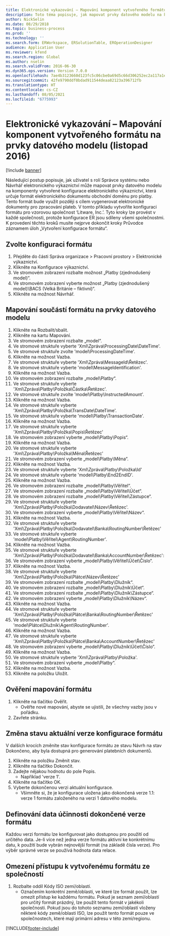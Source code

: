 ```yaml
---
title: Elektronické vykazování – Mapování komponent vytvořeného formátu na prvky datového modelu (listopad 2016)
description: Toto téma popisuje, jak mapovat prvky datového modelu na komponenty vytvořené konfigurace elektronického výkaznictví (ER).
author: NickSelin
ms.date: 08/29/2018
ms.topic: business-process
ms.prod: ''
ms.technology: ''
ms.search.form: ERWorkspace, ERSolutionTable, EROperationDesigner
audience: Application User
ms.reviewer: kfend
ms.search.region: Global
ms.author: nselin
ms.search.validFrom: 2016-06-30
ms.dyn365.ops.version: Version 7.0.0
ms.openlocfilehash: 7ae4b3123660d123fc5c06cbe0a69d5c66d306252ec2a117a1e6045505022f5a
ms.sourcegitcommit: 42fe9790ddf0bdad911544deaa82123a396712fb
ms.translationtype: HT
ms.contentlocale: cs-CZ
ms.lasthandoff: 08/05/2021
ms.locfileid: "6775993"
---
```

# <a name="er-map-components-of-the-created-format-to-data-model-elements-november-2016"></a>Elektronické vykazování – Mapování komponent vytvořeného formátu na prvky datového modelu (listopad 2016)

[!include [banner](../../includes/banner.md)]

Následující postup popisuje, jak uživatel s rolí Správce systému nebo Návrhář elektronického výkaznictví může mapovat prvky datového modelu na komponenty vytvořené konfigurace elektronického výkaznictví, která určuje formát elektronického dokumentu obchodní doménu pro platby. Tento formát bude využit později s cílem vygenerovat elektronické dokumenty pro zpracování plateb. V tomto příkladu vytvoříte konfiguraci formátu pro vzorovou společnost ‘Litware, Inc.’. Tyto kroky lze provést v každé společnosti, protože konfigurace ER jsou sdíleny všemi společnostmi. K provedení těchto kroků musíte nejprve dokončit kroky Průvodce záznamem úloh „Vytvoření konfigurace formátu“.


## <a name="select-a-format-configuration"></a>Zvolte konfiguraci formátu
1. Přejděte do části Správa organizace > Pracovní prostory > Elektronické výkaznictví.
2. Klikněte na Konfigurace výkaznictví.
3. Ve stromovém zobrazení rozbalte možnost „Platby (zjednodušený model)“.
4. Ve stromovém zobrazení vyberte možnost „Platby (zjednodušený model)\BACS (Velká Británie – fiktivní)“.
5. Klikněte na možnost Návrhář.

## <a name="map-format-components-to-data-model-elements"></a>Mapování součástí formátu na prvky datového modelu
1. Klikněte na Rozbalit/sbalit.
2. Klikněte na kartu Mapování.
3. Ve stromovém zobrazení rozbalte „model“.
4. Ve stromové struktuře vyberte 'Xml\Zpráva\ProcessingDate\DateTime'.
5. Ve stromové struktuře zvolte 'model\ProcessingDateTime'.
6. Klikněte na možnost Vazba.
7. Ve stromové struktuře vyberte 'Xml\Zpráva\MessageId\Řetězec'.
8. Ve stromové struktuře vyberte 'model\MessageIdentification'.
9. Klikněte na možnost Vazba.
10. Ve stromovém zobrazení rozbalte „model\Platby“.
11. Ve stromové struktuře vyberte 'Xml\Zpráva\Platby\Položka\Částka\Řetězec'.
12. Ve stromové struktuře zvolte 'model\Platby\InstructedAmount'.
13. Klikněte na možnost Vazba.
14. Ve stromové struktuře vyberte 'Xml\Zpráva\Platby\Položka\TransDate\DateTime'.
15. Ve stromové struktuře vyberte 'model\Platby\TransactionDate'.
16. Klikněte na možnost Vazba.
17. Ve stromové struktuře vyberte 'Xml\Zpráva\Platby\Položka\Popis\Řetězec'
18. Ve stromovém zobrazení vyberte „model\Platby\Popis“.
19. Klikněte na možnost Vazba.
20. Ve stromové struktuře vyberte 'Xml\Zpráva\Platby\Položka\Měna\Řetězec'
21. Ve stromovém zobrazení vyberte „model\Platby\Měna“.
22. Klikněte na možnost Vazba.
23. Ve stromové struktuře vyberte 'Xml\Zpráva\Platby\Položka\Id'
24. Ve stromové struktuře vyberte 'model\Platby\End2EndID'.
25. Klikněte na možnost Vazba.
26. Ve stromovém zobrazení rozbalte „model\Platby\Věřitel“.
27. Ve stromovém zobrazení rozbalte „model\Platby\Věřitel\Účet“.
28. Ve stromovém zobrazení rozbalte „model\Platby\Věřitel\Zástupce“.
29. Ve stromové struktuře vyberte 'Xml\Zpráva\Platby\Položka\Dodavatel\Název\Řetězec'.
30. Ve stromovém zobrazení vyberte „model\Platby\Věřitel\Název“.
31. Klikněte na možnost Vazba.
32. Ve stromové struktuře vyberte 'Xml\Zpráva\Platby\Položka\Dodavatel\Banka\RoutingNumber\Řetězec'
33. Ve stromové struktuře vyberte 'model\Platby\Věřitel\Agent\RoutingNumber'.
34. Klikněte na možnost Vazba.
35. Ve stromové struktuře vyberte 'Xml\Zpráva\Platby\Položka\Dodavatel\Banka\AccountNumber\Řetězec':
36. Ve stromovém zobrazení vyberte „model\Platby\Věřitel\Účet\Číslo“.
37. Klikněte na možnost Vazba.
38. Ve stromové struktuře vyberte 'Xml\Zpráva\Platby\Položka\Plátce\Název\Řetězec'
39. Ve stromovém zobrazení rozbalte „model\Platby\Dlužník“.
40. Ve stromovém zobrazení rozbalte „model\Platby\Dlužník\Účet“.
41. Ve stromovém zobrazení rozbalte „model\Platby\Dlužník\Zástupce“.
42. Ve stromovém zobrazení vyberte „model\Platby\Dlužník\Název“.
43. Klikněte na možnost Vazba.
44. Ve stromové struktuře vyberte 'Xml\Zpráva\Platby\Položka\Plátce\Banka\RoutingNumber\Řetězec'
45. Ve stromové struktuře vyberte 'model\Plátce\Dlužník\Agent\RoutingNumber'.
46. Klikněte na možnost Vazba.
47. Ve stromové struktuře vyberte 'Xml\Zpráva\Platby\Položka\Plátce\Banka\AccountNumber\Řetězec'
48. Ve stromovém zobrazení vyberte „model\Platby\Dlužník\Účet\Číslo“.
49. Klikněte na možnost Vazba.
50. Ve stromové struktuře vyberte 'Xml\Zpráva\Platby\Položka'.
51. Ve stromovém zobrazení vyberte „model\Platby“.
52. Klikněte na možnost Vazba.
53. Klikněte na položku Uložit.

## <a name="validate-format-mapping"></a>Ověření mapování formátu
1. Klikněte na tlačítko Ověřit.
    * Ověřte nové mapování, abyste se ujistili, že všechny vazby jsou v pořádku.  
2. Zavřete stránku.

## <a name="change-status-of-the-current-version-of-format-configuration"></a>Změna stavu aktuální verze konfigurace formátu
V dalších krocích změníte stav konfigurace formátu ze stavu Návrh na stav Dokončeno, aby byla dostupná pro generování platebních dokumentů.  
1. Klikněte na položku Změnit stav.
2. Klikněte na tlačítko Dokončit.
3. Zadejte nějakou hodnotu do pole Popis.
    * Například 'verze 1'.  
4. Klikněte na tlačítko OK.
5. Vyberte dokončenou verzi aktuální konfigurace.
    * Všimněte si, že je konfigurace uložena jako dokončená verze 1.1: verze 1 formátu založeného na verzi 1 datového modelu.  

## <a name="define-effective-date-for-completed-version-of-format"></a>Definování data účinnosti dokončené verze formátu
Každou verzi formátu lze konfigurovat jako dostupnou pro použití od určitého data. Je-li více než jedna verze formátu aktivní ke konkrétnímu datu, k použití bude vybrán nejnovější formát (na základě čísla verze). Pro výběr správné verze se používá hodnota data relace.  

## <a name="restrict-access-to-created-format-from-companies"></a>Omezení přístupu k vytvořenému formátu ze společností
1. Rozbalte oddíl Kódy ISO zemí/oblastí.
    * Označením konkrétní země/oblasti, ve které lze formát použít, lze omezit přístup ke každému formátu. Pokud je seznam zemí/oblastí pro určitý formát prázdný, lze použít tento formát v jakékoli společnosti. Pokud jsou do tohoto seznamu zemí/oblastí vloženy některé kódy země/oblasti ISO, lze použít tento formát pouze ve společnostech, které mají primární adresu v této zemi/regionu.  



[!INCLUDE[footer-include](../../../../includes/footer-banner.md)]